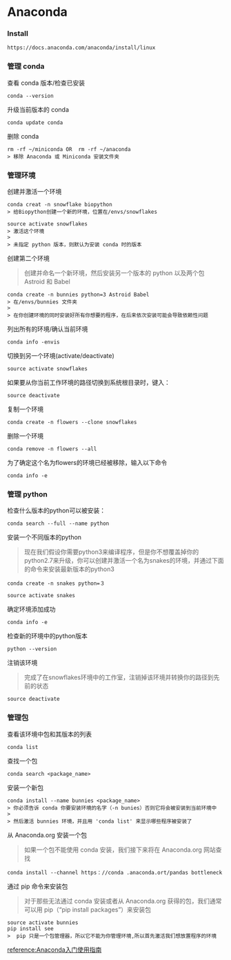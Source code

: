 # Anaconda

### Install

    https://docs.anaconda.com/anaconda/install/linux

### 管理 conda

查看 conda 版本/检查已安装

    conda --version

升级当前版本的 conda

    conda update conda

删除 conda

    rm -rf ~/miniconda OR  rm -rf ~/anaconda
    > 移除 Anaconda 或 Miniconda 安装文件夹

### 管理环境

创建并激活一个环境

    conda creat -n snowflake biopython
    > 给Biopython创建一个新的环境，位置在/envs/snowflakes

    source activate snowflakes
    > 激活这个环境
    >
    > 未指定 python 版本，则默认为安装 conda 时的版本

创建第二个环境

> 创建并命名一个新环境，然后安装另一个版本的 python 以及两个包 Astroid 和 Babel

    conda create -n bunnies python=3 Astroid Babel
    > 在/envs/bunnies 文件夹
    >
    > 在你创建环境的同时安装好所有你想要的程序，在后来依次安装可能会导致依赖性问题

列出所有的环境/确认当前环境

    conda info -envis

切换到另一个环境(activate/deactivate)

    source activate snowflakes

如果要从你当前工作环境的路径切换到系统根目录时，键入：

    source deactivate

复制一个环境

    conda create -n flowers --clone snowflakes

删除一个环境

    conda remove -n flowers --all

为了确定这个名为flowers的环境已经被移除，输入以下命令

    conda info -e

### 管理 python

检查什么版本的python可以被安装：

    conda search --full --name python

安装一个不同版本的python
> 现在我们假设你需要python3来编译程序，但是你不想覆盖掉你的python2.7来升级，你可以创建并激活一个名为snakes的环境，并通过下面的命令来安装最新版本的python3

    conda create -n snakes python=３

    source activate snakes

确定环境添加成功

    conda info -e

检查新的环境中的python版本

    python --version

注销该环境
> 完成了在snowflakes环境中的工作室，注销掉该环境并转换你的路径到先前的状态

    source deactivate

### 管理包

查看该环境中包和其版本的列表

    conda list

查找一个包
    
    conda search <package_name>

安装一个新包

    conda install --name bunnies <package_name>
    > 你必须告诉 conda 你要安装环境的名字（-n bunies）否则它将会被安装到当前环境中
    >
    > 然后激活 bunnies 环境，并且用 'conda list' 来显示哪些程序被安装了

从 Anaconda.org 安装一个包
> 如果一个包不能使用 conda 安装，我们接下来将在 Anaconda.org 网站查找

    conda install --channel https：//conda .anaconda.ort/pandas bottleneck

通过 pip 命令来安装包
> 对于那些无法通过 conda 安装或者从 Anaconda.org 获得的包，我们通常可以用 pip（“pip install packages”）来安装包

    source activate bunnies
    pip install see
    >  pip 只是一个包管理器，所以它不能为你管理环境,所以首先激活我们想放置程序的环境

[reference:Anaconda入门使用指南](http://www.jianshu.com/p/169403f7e40c)













